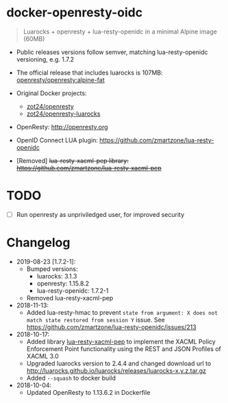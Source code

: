 # docker-openresty-oidc
> Luarocks + openresty + lua-resty-openidc in a minimal Alpine image (60MB)

- Public releases versions follow semver, matching lua-resty-openidc versioning, e.g. 1.7.2

- The official release that includes luarocks is 107MB: [openresty/openresty:alpine-fat](https://hub.docker.com/r/openresty/openresty/tags)

- Original Docker projects:
    - [zot24/openresty](https://hub.docker.com/r/zot24/openresty)
    - [zot24/openresty-luarocks](https://hub.docker.com/r/zot24/openresty-luarocks)

- OpenResty: http://openresty.org
- OpenID Connect LUA plugin: https://github.com/zmartzone/lua-resty-openidc
- [Removed] ~~lua-resty-xacml-pep library: https://github.com/zmartzone/lua-resty-xacml-pep~~

# TODO
- [ ] Run openresty as unpriviledged user, for improved security

# Changelog
- 2019-08-23 [1.7.2-1]:
    - Bumped versions:
        - luarocks: 3.1.3
        - openresty: 1.15.8.2
        - lua-resty-openidc: 1.7.2-1
    - Removed lua-resty-xacml-pep
- 2018-11-13:
    - Added lua-resty-hmac to prevent `state from argument: X does not match state restored from session Y` issue. See https://github.com/zmartzone/lua-resty-openidc/issues/213
- 2018-10-17:
    - Added library [lua-resty-xacml-pep](https://github.com/zmartzone/lua-resty-xacml-pep) to implement the XACML Policy Enforcement Point functionality using the REST and JSON Profiles of XACML 3.0
    - Upgraded luarocks version to 2.4.4 and changed download url to http://luarocks.github.io/luarocks/releases/luarocks-x.y.z.tar.gz
    - Added `--squash` to docker build
- 2018-10-04:
    - Updated OpenResty to 1.13.6.2 in Dockerfile
